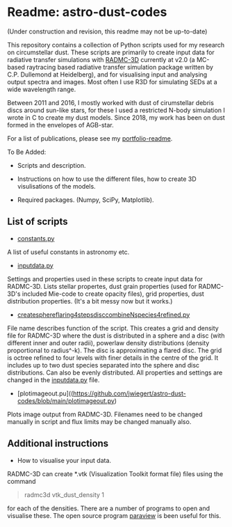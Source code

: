 # Readme: astro-dust-codes

(Under construction and revision, this readme may not be up-to-date)

This repository contains a collection of Python scripts used for my research on circumstellar dust. These scripts are primarily to create input data for radiative transfer simulations with [RADMC-3D](https://www.ita.uni-heidelberg.de/~dullemond/software/radmc-3d/) currently at v2.0 (a MC-based raytracing based radiative transfer simulation package written by C.P. Dullemond at Heidelberg), and for visualising input and analysing output spectra and images. Most often I use R3D for simulating SEDs at a wide wavelength range.

Between 2011 and 2016, I mostly worked with dust of cirumstellar debris discs around sun-like stars, for these I used a restricted N-body simulation I wrote in C to create my dust models. Since 2018, my work has been on dust formed in the envelopes of AGB-star.

For a list of publications, please see my [portfolio-readme](https://github.com/jwiegert/portfolio-joachim-wiegert/blob/main/README.md).

To Be Added:

- Scripts and description.

- Instructions on how to use the different files, how to create 3D visulisations of the models.

- Required packages. (Numpy, SciPy, Matplotlib).

## List of scripts

- [constants.py](https://github.com/jwiegert/astro-dust-codes/blob/main/constants.py)

A list of useful constants in astronomy etc.

- [inputdata.py](https://github.com/jwiegert/astro-dust-codes/blob/main/inputdata.py)

Settings and properties used in these scripts to create input data for RADMC-3D. Lists stellar propertes, dust grain properties (used for RADMC-3D's included Mie-code to create opacity files), grid properties, dust distribution properties. (It's a bit messy now but it works.)

- [createsphereflaring4stepsdisccombineNspecies4refined.py](https://github.com/jwiegert/astro-dust-codes/blob/main/createsphereflaring4stepsdisccombineNspecies4refined.py)

File name describes function of the script. This creates a grid and density file for RADMC-3D where the dust is distributed in a sphere and a disc (with different inner and outer radii), powerlaw density distributions (density proportional to radius^-k). The disc is approximating a flared disc. The grid is octree refined to four levels with finer details in the centre of the grid. It includes up to two dust species separated into the sphere and disc distributions. Can also be evenly distributed. All properties and settings are changed in the [inputdata.py](https://github.com/jwiegert/astro-dust-codes/blob/main/inputdata.py) file.

- [plotimageout.pu]((https://github.com/jwiegert/astro-dust-codes/blob/main/plotimageout.py)

Plots image output from RADMC-3D. Filenames need to be changed manually in script and flux limits may be changed manually also.

## Additional instructions

- How to visualise your input data.

RADMC-3D can create *.vtk (Visualization Toolkit format file) files using the command

> radmc3d vtk_dust_density 1

for each of the densities. There are a number of programs to open and visualise these. The open source program [paraview](https://www.paraview.org/) is been useful for this.

